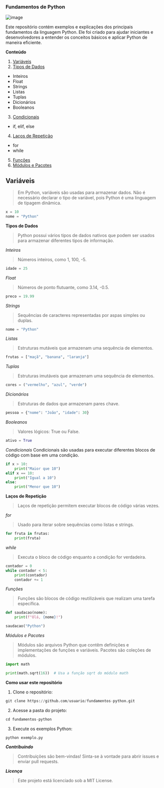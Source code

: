 ### Fundamentos de Python
![image](https://github.com/user-attachments/assets/00087e55-2fd9-4d84-b88b-0ed1adc4b8c6)

Este repositório contém exemplos e explicações dos principais fundamentos da linguagem Python. Ele foi criado para ajudar iniciantes e desenvolvedores a entender os conceitos básicos e aplicar Python de maneira eficiente.

**Conteúdo**
1. [Variáveis](#variaveis)
2. [Tipos de Dados](#tipos_de_dados)
  * Inteiros
  * Float
  * Strings
  * Listas
  * Tuplas
  * Dicionários
  * Booleanos

3. [Condicionais](#condicionais)
  * if, elif, else
4. [Laços de Repetição](#lacos_de_reoeticao)
  * for
  * while
5. [Funções](#funcoes)
6. [Módulos e Pacotes](#modulos-e-pacotes)

## Variáveis
> Em Python, variáveis são usadas para armazenar dados. Não é necessário declarar o tipo de variável, pois Python é uma linguagem de tipagem dinâmica.

```python
x = 10
nome = "Python"
```

**Tipos de Dados**
> Python possui vários tipos de dados nativos que podem ser usados para armazenar diferentes tipos de informação.

*Inteiros*
> Números inteiros, como 1, 100, -5.

```python
idade = 25
```

*Float*
> Números de ponto flutuante, como 3.14, -0.5.

```python
preco = 19.99
```

*Strings*
> Sequências de caracteres representadas por aspas simples ou duplas.

```python
nome = "Python"
```

*Listas*
> Estruturas mutáveis que armazenam uma sequência de elementos.

```python
frutas = ["maçã", "banana", "laranja"]
```

*Tuplas*
> Estruturas imutáveis que armazenam uma sequência de elementos.

```python
cores = ("vermelho", "azul", "verde")
```

*Dicionários*
> Estruturas de dados que armazenam pares chave.

```python
pessoa = {"nome": "João", "idade": 30}
```

*Booleanos*
>Valores lógicos: True ou False.

```python
ativo = True
```

*Condicionais*
Condicionais são usadas para executar diferentes blocos de código com base em uma condição.

```python
if x > 10:
    print("Maior que 10")
elif x == 10:
    print("Igual a 10")
else:
    print("Menor que 10")
```

**Laços de Repetição**
>Laços de repetição permitem executar blocos de código várias vezes.

*for*
>Usado para iterar sobre sequências como listas e strings.

```python
for fruta in frutas:
    print(fruta)
```

*while*
> Executa o bloco de código enquanto a condição for verdadeira.

```python
contador = 0
while contador < 5:
    print(contador)
    contador += 1
```

*Funções*
> Funções são blocos de código reutilizáveis que realizam uma tarefa específica.

```python
def saudacao(nome):
    print(f"Olá, {nome}!")

saudacao("Python")
```

*Módulos e Pacotes*
> Módulos são arquivos Python que contêm definições e implementações de funções e variáveis. Pacotes são coleções de módulos.

```python
import math

print(math.sqrt(16))  # Usa a função sqrt do módulo math
```

**Como usar este repositório**
1. Clone o repositório:

```python
git clone https://github.com/usuario/fundamentos-python.git
```

2. Acesse a pasta do projeto:

```python
cd fundamentos-python
```

3. Execute os exemplos Python:

```python
python exemplo.py
```

***Contribuindo***
> Contribuições são bem-vindas! Sinta-se à vontade para abrir issues e enviar pull requests.

***Licença***
> Este projeto está licenciado sob a MIT License.

